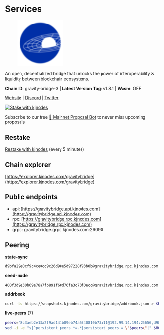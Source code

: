 # Services

<figure><img src="https://raw.githubusercontent.com/kj89/cosmos-images/main/logos/gravitybridge.png" width="150" alt=""><figcaption></figcaption></figure>

An open, decentralized bridge that unlocks the power of  interoperability & liquidity between blockchain ecosystems.

**Chain ID**: gravity-bridge-3 | **Latest Version Tag**: v1.8.1 | **Wasm**: OFF

[Website](https://www.gravitybridge.net) | [Discord](https://discord.gg/ARV8dTSjAk) | [Twitter](https://twitter.com/gravity_bridge)

[![Stake with kjnodes](https://i.ibb.co/cr44Q8j/button-stake-with-kjnodes.png)](https://restake.app/gravitybridge/gravityvaloper1nw3uavthnjwsgrrjzav2wdg9m0pw7k4fc7hvlz)

Subscribe to our free [🤖 Mainnet Proposal Bot](https://t.me/kjnodes_proposal_bot) to never miss upcoming proposals

## Restake

[Restake with kjnodes](https://restake.app/gravitybridge/gravityvaloper1nw3uavthnjwsgrrjzav2wdg9m0pw7k4fc7hvlz) (every 5 minutes)
## Chain explorer
[https://explorer.kjnodes.com/gravitybridge](https://explorer.kjnodes.com/gravitybridge)

## Public endpoints

* api: [https://gravitybridge.api.kjnodes.com](https://gravitybridge.api.kjnodes.com)
* rpc: [https://gravitybridge.rpc.kjnodes.com](https://gravitybridge.rpc.kjnodes.com)
* grpc: gravitybridge.grpc.kjnodes.com:26090

## Peering

**state-sync**

```text
d9bfa29e0cf9c4ce0cc9c26d98e5d97228f93b0b@gravitybridge.rpc.kjnodes.com:26656
```

**seed-node**

```text
400f3d9e30b69e78a7fb891f60d76fa3c73f0ecc@gravitybridge.rpc.kjnodes.com:26659
```

**addrbook**
```bash
curl -Ls https://snapshots.kjnodes.com/gravitybridge/addrbook.json > $HOME/.gravity/config/addrbook.json
```

**live-peers** (7)
```bash
peers="8c3aeb2e18a2f9ad141b89eb74a5340810b73a11@192.99.14.194:26656,d9bfa29e0cf9c4ce0cc9c26d98e5d97228f93b0b@65.109.88.38:26656,2699fcd4a4128ddf1fe573011977a343b06bbef6@107.135.15.67:26646,a9e9c67632880147aad2517c9ee19cac6d9d052e@193.17.92.212:26656,b19d431eeaf02ffb3d0a633ae936894c4c0353c7@173.249.41.78:26656,e38de921f46e22de0be8e4eba0b0338cbd065fc9@51.81.159.162:26656,7a05c69e10c76348e4fadeda5e0803ff4804e183@188.34.180.92:26656"
sed -i -e "s|^persistent_peers *=.*|persistent_peers = \"$peers\"|" $HOME/.gravity/config/config.toml
```
